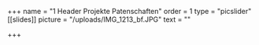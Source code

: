 +++
name = "1 Header Projekte Patenschaften"
order = 1
type = "picslider"
[[slides]]
picture = "/uploads/IMG_1213_bf.JPG"
text = ""

+++
